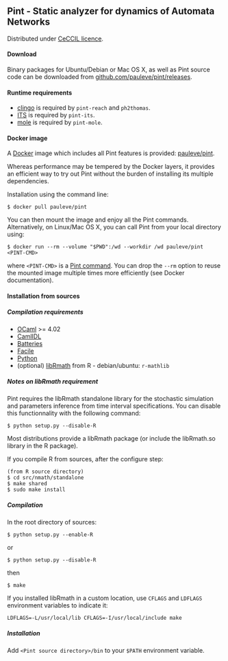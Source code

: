 ## Pint - Static analyzer for dynamics of Automata Networks

Distributed under [CeCCIL licence](http://cecill.info/licences/Licence_CeCILL_V2-en.html).

#### Download

Binary packages for Ubuntu/Debian or Mac OS X, as well as Pint source code can be downloaded
from [github.com/pauleve/pint/releases](https://github.com/pauleve/pint/releases/).


#### Runtime requirements

- [clingo](http://sourceforge.net/projects/potassco/files/clingo/) is required
  by `pint-reach` and `ph2thomas`.
- [ITS](http://ddd.lip6.fr/itstools.php) is required by `pint-its`.
- [mole](http://www.lsv.ens-cachan.fr/~schwoon/tools/mole) is required by
  `pint-mole`.


#### Docker image

A [Docker](http://docker.com/) image which includes all Pint features is
provided: [pauleve/pint](https://hub.docker.com/r/pauleve/pint/).

Whereas performance may be tempered by the Docker layers, it provides an
efficient way to try out Pint without the burden of installing its multiple
dependencies.

Installation using the command line:

    $ docker pull pauleve/pint


You can then mount the image and enjoy all the Pint commands.
Alternatively, on Linux/Mac OS X, you can call Pint from your local directory
using:

	$ docker run --rm --volume "$PWD":/wd --workdir /wd pauleve/pint <PINT-CMD>

where `<PINT-CMD>` is a [Pint command](https://loicpauleve.name/pint/doc/usage.html).
You can drop the `--rm` option to reuse the mounted image multiple times more
efficiently (see Docker documentation).

#### Installation from sources

##### Compilation requirements

- [OCaml](http://caml.inria.fr) >= 4.02
- [CamlIDL](http://caml.inria.fr/pub/old_caml_site/camlidl/)
- [Batteries](http://batteries.forge.ocamlcore.org/)
- [Facile](http://www.recherche.enac.fr/opti/facile/distrib)
- [Python](http://python.org)
- (optional) [libRmath](http://www.r-project.org) from R - debian/ubuntu: `r-mathlib`


##### Notes on libRmath requirement

Pint requires the libRmath standalone library for the stochastic simulation and parameters
inference from time interval specifications.
You can disable this functionnality with the following command:

	$ python setup.py --disable-R

Most distributions provide a libRmath package (or include the libRmath.so library in the R package).

If you compile R from sources, after the configure step:

	(from R source directory)
	$ cd src/nmath/standalone
	$ make shared
	$ sudo make install


##### Compilation

In the root directory of sources:

	$ python setup.py --enable-R

or

	$ python setup.py --disable-R

then

	$ make

If you installed libRmath in a custom location, use `CFLAGS` and `LDFLAGS` environment variables to indicate it:

	LDFLAGS=-L/usr/local/lib CFLAGS=-I/usr/local/include make

##### Installation

Add `<Pint source directory>/bin` to your `$PATH` environment variable.



